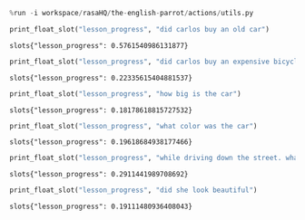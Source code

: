 ```python
%run -i workspace/rasaHQ/the-english-parrot/actions/utils.py
```


```python
print_float_slot("lesson_progress", "did carlos buy an old car")
```

    slots{"lesson_progress": 0.5761540986131877}



```python
print_float_slot("lesson_progress", "did carlos buy an expensive bicycle")
```

    slots{"lesson_progress": 0.22335615404881537}



```python
print_float_slot("lesson_progress", "how big is the car")
```

    slots{"lesson_progress": 0.18178618815727532}



```python
print_float_slot("lesson_progress", "what color was the car")
```

    slots{"lesson_progress": 0.19618684938177466}



```python
print_float_slot("lesson_progress", "while driving down the street. what did he see")
```

    slots{"lesson_progress": 0.2911441989708692}



```python
print_float_slot("lesson_progress", "did she look beautiful")
```

    slots{"lesson_progress": 0.19111480936408043}



```python

```
